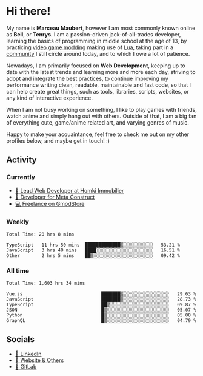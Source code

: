 # Hi there!

My name is **Marceau Maubert**, however I am most commonly known online as **Bell**, or **Tenrys**. I am a passion-driven jack-of-all-trades developer, learning the basics of programming in middle school at the age of 13, by practicing [video game modding](https://garrysmod.com) making use of [Lua](https://lua.org), taking part in a [community](https://metastruct.net) I still circle around today, and to which I owe a lot of patience.

Nowadays, I am primarily focused on **Web Development**, keeping up to date with the latest trends and learning more and more each day, striving to adopt  and integrate the best practices, to continue improving my performance writing clean, readable, maintainable and fast code, so that I can help create great things, such as tools, libraries, scripts, websites, or any kind of interactive experience.

When I am not busy working on something, I like to play games with friends, watch anime and simply hang out with others. Outside of that, I am a big fan of everything cute, game/anime related art, and varying genres of music.

Happy to make your acquaintance, feel free to check me out on my other profiles below, and maybe get in touch! :)

## Activity

### Currently

- [🏢 Lead Web Developer at Homki Immobilier](https://homki-immobilier.com)
- [🎈 Developer for Meta Construct](https://metastruct.net)
- [💻 Freelance on GmodStore](https://www.gmodstore.com/users/Tenrys)

### Weekly
<!--START_SECTION:wakaWeekly-->

```text
Total Time: 20 hrs 8 mins

TypeScript   11 hrs 50 mins  █████████████▒░░░░░░░░░░░   53.21 %
JavaScript   3 hrs 40 mins   ████░░░░░░░░░░░░░░░░░░░░░   16.51 %
Other        2 hrs 5 mins    ██▒░░░░░░░░░░░░░░░░░░░░░░   09.42 %
```

<!--END_SECTION:wakaWeekly-->

### All time
<!--START_SECTION:wakaTotal-->

```text
Total Time: 1,603 hrs 34 mins

Vue.js                             ███████▒░░░░░░░░░░░░░░░░░   29.63 %
JavaScript                         ███████▒░░░░░░░░░░░░░░░░░   28.73 %
TypeScript                         ██▒░░░░░░░░░░░░░░░░░░░░░░   09.87 %
JSON                               █▒░░░░░░░░░░░░░░░░░░░░░░░   05.07 %
Python                             █▒░░░░░░░░░░░░░░░░░░░░░░░   05.00 %
GraphQL                            █▒░░░░░░░░░░░░░░░░░░░░░░░   04.79 %
```

<!--END_SECTION:wakaTotal-->

## Socials

- [👔 LinkedIn](https://www.linkedin.com/in/marceau-maubert)
- [🔗 Website & Others](https://bell.moe)
- [🦊 GitLab](https://gitlab.com/Tenrys)
